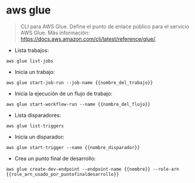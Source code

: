 # aws glue

> CLI para AWS Glue.
> Define el punto de enlace público para el servicio AWS Glue.
> Más información: <https://docs.aws.amazon.com/cli/latest/reference/glue/>.

- Lista trabajos:

`aws glue list-jobs`

- Inicia un trabajo:

`aws glue start-job-run --job-name {{nombre_del_trabajo}}`

- Inicia la ejecución de un flujo de trabajo:

`aws glue start-workflow-run --name {{nombre_del_flujo}}`

- Lista disparadores:

`aws glue list-triggers` 

- Inicia un disparador:

`aws glue start-trigger --name {{nombre_disparador}}`

- Crea un punto final de desarrollo:

`aws glue create-dev-endpoint --endpoint-name {{nombre}} --role-arn {{role_arn_usado_por_puntofinaldesarrollo}}`
